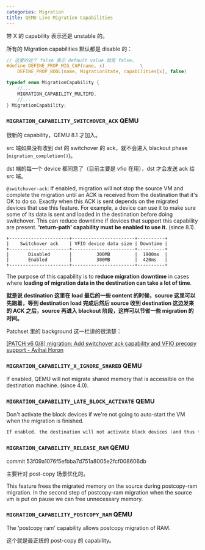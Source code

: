 ```yaml
---
categories: Migration
title: QEMU Live Migration Capabilities
---
```


带 X 的 capability 表示还是 unstable 的。

所有的 Migration capabilities 默认都是 disable 的：

```c
// 这里的这个 false 表示 default value 就是 false。
#define DEFINE_PROP_MIG_CAP(name, x)             \
    DEFINE_PROP_BOOL(name, MigrationState, capabilities[x], false)
```

```c
typedef enum MigrationCapability {
    //...
    MIGRATION_CAPABILITY_MULTIFD,
    //...
} MigrationCapability;
```

### `MIGRATION_CAPABILITY_SWITCHOVER_ACK` QEMU

很新的 capability，QEMU 8.1 才加入。

src 端如果没有收到 dst 的 switchover 的 ack，就不会进入 blackout phase (`migration_completion()`)。

dst 端的每一个 device 都同意了（目前主要是 vfio 在用），dst 才会发送 ack 给 src 端。

`@switchover-ack`: If enabled, migration will not stop the source VM and complete the migration until an ACK is received from the destination that it's OK to do so. Exactly when this ACK is sent depends on the migrated devices that use this feature. For example, a device can use it to make sure some of its data is sent and loaded in the destination before doing switchover. This can reduce downtime if devices that support this capability are present. **'return-path' capability must be enabled to use it.** (since 8.1).

```
+----------------------+-----------------------+----------+
|    Switchover ack    | VFIO device data size | Downtime |
+----------------------+-----------------------+----------+
|       Disabled       |         300MB         |  1900ms  |
|       Enabled        |         300MB         |  420ms   |
+----------------------+-----------------------+----------+
```

The purpose of this capability is to **reduce migration downtime** in cases where **loading of migration data in the destination can take a lot of time**.

**就是说 destination 这里在 load 最后的一些 content 的时候，source 这里可以先跑着，等到 destination load 完成后然后 source 收到 destination 这边发来的 ACK 之后，source 再进入 blackout 阶段，这样可以节省一些 migration 的时间。**

Patchset 里的 background 这一栏讲的很清楚：

[[PATCH v6 0/8] migration: Add switchover ack capability and VFIO precopy support - Avihai Horon](https://lore.kernel.org/all/20230621111201.29729-1-avihaih@nvidia.com/)

### `MIGRATION_CAPABILITY_X_IGNORE_SHARED` QEMU

If enabled, QEMU will not migrate shared memory that is accessible on the destination machine. (since 4.0).

### `MIGRATION_CAPABILITY_LATE_BLOCK_ACTIVATE` QEMU

Don't activate the block devices if we're not going to auto-start the VM when the migration is finished.

```c
If enabled, the destination will not activate block devices (and thus take locks) immediately at the end of migration.
```

### `MIGRATION_CAPABILITY_RELEASE_RAM` QEMU

commit 53f09a1076f5efbba7d751a8005e2fcf008606db

主要针对 post-copy 场景优化的。

This feature frees the migrated memory on the source during postcopy-ram migration. In the second step of postcopy-ram migration when the source vm is put on pause we can free unnecessary memory.

### `MIGRATION_CAPABILITY_POSTCOPY_RAM` QEMU

The 'postcopy ram' capability allows postcopy migration of RAM.

这个就是最正统的 post-copy 的 capability。